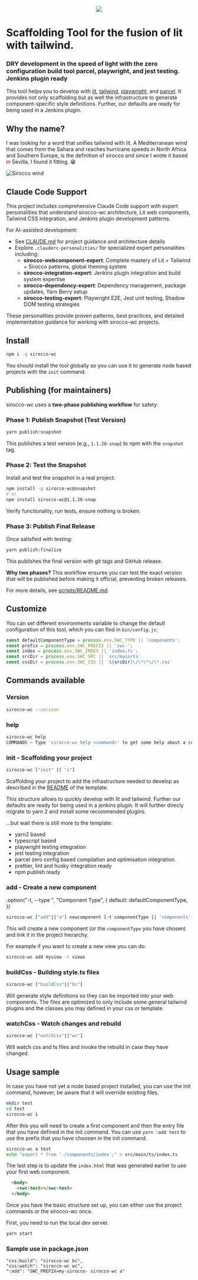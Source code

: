 <div style="text-align:center"><img src="logo.png" /></div>

# Scaffolding Tool for the fusion of lit with tailwind. 
### DRY development in the speed of light with the zero configuration build tool parcel, playwright, and jest testing. Jenkins plugin ready

This tool helps you to develop with
 [lit](https://lit.dev/docs/), [tailwind](https://tailwindcss.com/docs), [playwright](https://playwright.dev/), and [parcel](https://parceljs.org/).
 It provides not only scaffolding but as well the infrastructure to generate component-specific style definitions. Further, our defaults are ready for being used in a Jenkins plugin.

## Why the name?

I was looking for a word that unifies tailwind with lit. A Mediterranean wind that comes from the Sahara and reaches hurricane speeds in North Africa and Southern Europe, is the definition of sirocco and since I wrote it based in Sevilla, I found it fitting. 😁

![Sirocco wind](sirocco.jpg "Sirocco wind")

## Claude Code Support

This project includes comprehensive Claude Code support with expert personalities that understand sirocco-wc architecture, Lit web components, Tailwind CSS integration, and Jenkins plugin development patterns.

For AI-assisted development:
- See [CLAUDE.md](./CLAUDE.md) for project guidance and architecture details
- Explore `.clauderc-personalities/` for specialized expert personalities including:
  - **sirocco-webcomponent-expert**: Complete mastery of Lit + Tailwind + Sirocco patterns, global theming system
  - **sirocco-integration-expert**: Jenkins plugin integration and build system expertise
  - **sirocco-dependency-expert**: Dependency management, package updates, Yarn Berry setup
  - **sirocco-testing-expert**: Playwright E2E, Jest unit testing, Shadow DOM testing strategies

These personalities provide proven patterns, best practices, and detailed implementation guidance for working with sirocco-wc projects.

## Install

```bash
npm i -g sirocco-wc
```

You should install the tool globally so you can use it to generate node based projects with the `init` command.

## Publishing (for maintainers)

sirocco-wc uses a **two-phase publishing workflow** for safety:

### Phase 1: Publish Snapshot (Test Version)

```bash
yarn publish:snapshot
```

This publishes a test version (e.g., `1.1.26-snap`) to npm with the `snapshot` tag.

### Phase 2: Test the Snapshot

Install and test the snapshot in a real project:

```bash
npm install -g sirocco-wc@snapshot
# or
npm install sirocco-wc@1.1.26-snap
```

Verify functionality, run tests, ensure nothing is broken.

### Phase 3: Publish Final Release

Once satisfied with testing:

```bash
yarn publish:finalize
```

This publishes the final version with git tags and GitHub release.

**Why two phases?** This workflow ensures you can test the exact version that will be published before making it official, preventing broken releases.

For more details, see [scripts/README.md](./scripts/README.md).

## Customize

You can set different environments variable to change the default configuration of this tool, which you can find in `bin/config.js`:

```js
const defaultComponentType = process.env.SWC_TYPE || 'components';
const prefix = process.env.SWC_PREFIX || 'swc-';
const index = process.env.SWC_INDEX || 'index.ts';
const srcDir = process.env.SWC_SRC || `src/main/ts`
const cssDir = process.env.SWC_CSS || `${srcDir}\/\*\*\/\*.css`
```

## Commands available

### Version

```bash
sirocco-wc --version
```

### help

```bash
sirocco-wc help
COMMANDS — Type 'sirocco-wc help <command>' to get some help about a command
```

### init - Scaffolding your project

```bash
sirocco-wc ["init" || "i"]
```

Scaffolding your project to add the infrastructure needed to develop as described in the [README](./bin/template/README.md) of the template.

This structure allows to quickly develop with lit and tailwind. Further our defaults are ready for being used in a jenkins plugin. It will further direcly migrate to yarn 2 and install some recommended plugins.

...but wait there is still more to the template:

- yarn2 based
- typescript based
- playwright testing integration
- jest testing integration
- parcel zero config based compilation and optimisation integration.
- prettier, lint and husky integration ready
- npm publish ready

### add - Create a new component

.option("-t, --type <type>", "Component Type", {
    default: defaultComponentType,
  })

```bash
sirocco-wc ["add"||"a"] newcomponent [-t componentType || 'components']
```

This will create a new component (or the `componentType` you have chosen) and link it in the project hierarchy.

For example if you want to create a new view you can do:

```bash
sirocco-wc add myview -t views
```

### buildCss - Building style.ts files

```bash
sirocco-wc ["buildCss"||"bc"]
```

Will generate style definitions so they can be imported into your web components. The files are optimized to only include some general tailwind plugins and the classes you may defined in your css or template.

### watchCss - Watch changes and rebuild

```bash
sirocco-wc ["watchCss"||"wc"]
```

Will watch css and ts files and invoke the rebuild in case they have changed.

## Usage sample

In case you have not yet a node based project installed, you can use the init command, however, be aware that it will override existing files.

```bash
mkdir test
cd test
sirocco-wc i
```

After this you will need to create a first component and then the entry file that you have defined in the init command. You can use `yarn :add test` to use the prefix that you have choosen in the init command.

```bash
sirocco-wc a test
echo "export * from './components/index';" > src/main/ts/index.ts
```

The last step is to update the `index.html` that was generated earlier to use your first web component. 

```html 
  <body>
    <swc-test></swc-test>
  </body>
  ```

Once you have the basic structure set up, you can either use the project commands or the sirocco-wc once.

First, you need to run the local dev server.

```bash
yarn start
```

### Sample use in package.json

```package.jsonc
"css:build": "sirocco-wc bc",
"css:watch": "sirocco-wc wc",
":add": "SWC_PREFIX=my-sirocco- sirocco-wc a"
```
